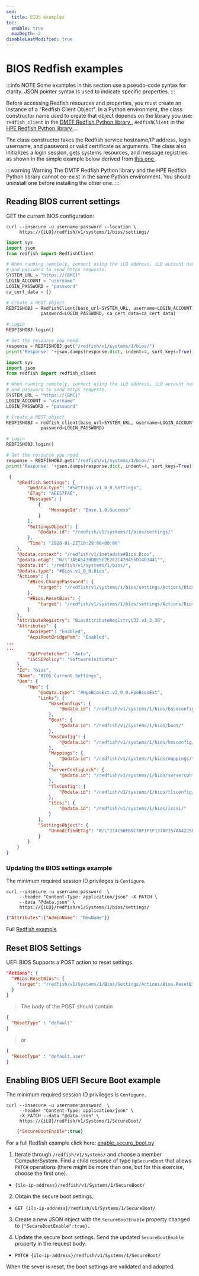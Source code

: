 ```yaml
---
seo:
  title: BIOS examples
toc:
  enable: true
  maxDepth: 2
disableLastModified: true
---
```


# BIOS Redfish examples

:::info NOTE
Some examples in this section use a pseudo-code syntax for clarity. JSON pointer syntax is used to indicate specific properties.
:::

Before accessing Redfish resources and properties, you must create an instance of a "Redfish Client Object". In a Python environment, the class constructor name used to create that object depends on the library you use: `redfish_client` in the <a href="https://github.com/HewlettPackard/python-ilorest-library" target="blank"> DMTF Redfish Python library </a>, `RedfishClient` in the <a href="https://github.com/HewlettPackard/python-ilorest-library" target="_blank"> HPE Redfish Python library </a>...

The class constructor takes the Redfish service hostname/IP address, login username, and password or valid certificate as arguments. The class also initializes a login session, gets systems resources, and message registries as shown in the simple example below derived from <a href="https://github.com/HewlettPackard/python-ilorest-library/blob/master/examples/quickstart_redfish.py" target="_blank"> this one </a>.

:::warning Warning
The DMTF Redfish Python library and the HPE Redfish Python library cannot co-exist in the same Python environment. You should uninstall one before installing the other one.
:::

## Reading BIOS current settings

GET the current BIOS configuration:

```shell cURL
curl --insecure -u username:password --location \
     https://{iLO}/redfish/v1/systems/1/bios/settings/ 
```

```python HPE python-ilorest-library
import sys
import json
from redfish import RedfishClient

# When running remotely, connect using the iLO address, iLO account name,
# and password to send https requests.
SYSTEM_URL = "https://{BMC}"
LOGIN_ACCOUNT = "username"
LOGIN_PASSWORD = "password"
ca_cert_data = {}

# Create a REST object
REDFISHOBJ = RedfishClient(base_url=SYSTEM_URL, username=LOGIN_ACCOUNT, \
             password=LOGIN_PASSWORD, ca_cert_data=ca_cert_data)

# Login 
REDFISHOBJ.login()

# Get the resource you need.
response = REDFISHOBJ.get("/redfish/v1/systems/1/bios/")
print('Response: '+json.dumps(response.dict, indent=4, sort_keys=True))
```

```python DMTF redfish library
import sys
import json
from redfish import redfish_client

# When running remotely, connect using the iLO address, iLO account name,
# and password to send https requests.
SYSTEM_URL = "https://{BMC}"
LOGIN_ACCOUNT = "username"
LOGIN_PASSWORD = "password"

# Create a REST object
REDFISHOBJ = redfish_client(base_url=SYSTEM_URL, username=LOGIN_ACCOUNT, \
             password=LOGIN_PASSWORD)

# Login
REDFISHOBJ.login()

# Get the resource you need.
response = REDFISHOBJ.get("/redfish/v1/systems/1/bios/")
print('Response: '+json.dumps(response.dict, indent=4, sort_keys=True))
```

```json Response (truncated)
 {
    "@Redfish.Settings": {
        "@odata.type": "#Settings.v1_0_0.Settings",
        "ETag": "AEE57FAE",
        "Messages": [
            {
                "MessageId": "Base.1.0.Success"
            }
        ],
        "SettingsObject": {
            "@odata.id": "/redfish/v1/systems/1/bios/settings/"
        },
        "Time": "2020-01-22T10:29:06+00:00"
    },
    "@odata.context": "/redfish/v1/$metadata#Bios.Bios",
    "@odata.etag": "W/\"1AEA5439DBE5E2E2E2C47B455D14D344\"",
    "@odata.id": "/redfish/v1/systems/1/bios/",
    "@odata.type": "#Bios.v1_0_0.Bios",
    "Actions": {
        "#Bios.ChangePassword": {
            "target": "/redfish/v1/systems/1/bios/settings/Actions/Bios.ChangePasswords/"
        },
        "#Bios.ResetBios": {
            "target": "/redfish/v1/systems/1/bios/settings/Actions/Bios.ResetBios/"
        }
    },
    "AttributeRegistry": "BiosAttributeRegistryU32.v1_2_36",
    "Attributes": {
        "AcpiHpet": "Enabled",
        "AcpiRootBridgePxm": "Enabled",
...
...
        "XptPrefetcher": "Auto",
        "iSCSIPolicy": "SoftwareInitiator"
    },
    "Id": "bios",
    "Name": "BIOS Current Settings",
    "Oem": {
        "Hpe": {
            "@odata.type": "#HpeBiosExt.v2_0_0.HpeBiosExt",
            "Links": {
                "BaseConfigs": {
                    "@odata.id": "/redfish/v1/systems/1/bios/baseconfigs/"
                },
                "Boot": {
                    "@odata.id": "/redfish/v1/systems/1/bios/boot/"
                },
                "KmsConfig": {
                    "@odata.id": "/redfish/v1/systems/1/bios/kmsconfig/"
                },
                "Mappings": {
                    "@odata.id": "/redfish/v1/systems/1/bios/mappings/"
                },
                "ServerConfigLock": {
                    "@odata.id": "/redfish/v1/systems/1/bios/serverconfiglock/"
                },
                "TlsConfig": {
                    "@odata.id": "/redfish/v1/systems/1/bios/tlsconfig/"
                },
                "iScsi": {
                    "@odata.id": "/redfish/v1/systems/1/bios/iscsi/"
                }
            },
            "SettingsObject": {
                "UnmodifiedETag": "W/\"214C50FBDC7DF1F1F137AF157AA42258\""
            }
        }
    }
}
```

### Updating the BIOS settings example

The minimum required session ID privileges is `Configure`.

```shell cURL
curl --insecure -u username:password  \
     --header "Content-Type: application/json" -X PATCH \
     --data "@data.json" \
     https://{iLO}/redfish/v1/Systems/1/bios/settings/ 
```

```json Content of data.json
{"Attributes":{"AdminName": "NewName"}}
```

Full <a href="https://github.com/HewlettPackard/python-ilorest-library/blob/master/examples/Redfish/change_bios_setting.py" target="_blank">Redfish example</a>

## Reset BIOS Settings

UEFI BIOS Supports a POST action to reset settings.

```json
"Actions": {
  "#Bios.ResetBios": {
    "target": "/redfish/v1/Systems/1/Bios/Settings/Actions/Bios.ResetBios"
  }
}
```

> The body of the POST should contain

```json
{
  "ResetType" : "default"      
}
```
> or

```json
{  
  "ResetType" : "default.user"
} 
```

## Enabling BIOS UEFI Secure Boot example

The minimum required session ID privileges is `Configure.`

```shell cURL
curl --insecure -u username:password  \
     --header "Content-Type: application/json" \
     -X PATCH --data "@data.json" \
     https://{iLO}/redfish/v1/Systems/1/SecureBoot/ 
```

```json Contents of data.json
    {"SecureBootEnable":true}
```

For a full Redfish example click here: <a href="https://github.com/HewlettPackard/python-ilorest-library/blob/master/examples/Redfish/enable_secure_boot.py" target="_blank">enable_secure_boot.py</a>

1. Iterate through `/redfish/v1/Systems/` and choose a member ComputerSystem. Find a child
resource of type `HpSecureBoot` that allows `PATCH` operations (there might be more than
one, but for this exercise, choose the first one).

* `{ilo-ip-address}/redfish/v1/Systems/1/SecureBoot/`

2. Obtain the secure boot settings.

* `GET {ilo-ip-address}/redfish/v1/Systems/1/SecureBoot/`

3. Create a new JSON object with the `SecureBootEnable` property changed to `{"SecureBootEnable":true}.`

4. Update the secure boot settings. Send the updated `SecureBootEnable`
property in the request body.

* `PATCH {ilo-ip-address}/redfish/v1/Systems/1/SecureBoot/`

When the sever is reset, the boot settings are validated and adopted.

